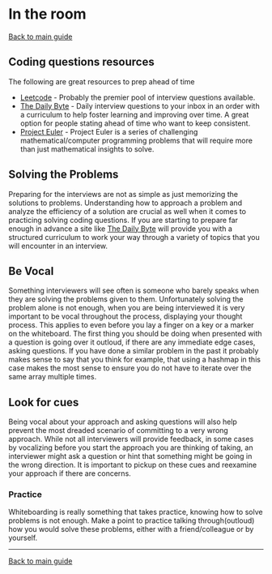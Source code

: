 # In the room
[Back to main guide](../README.md)

## Coding questions resources

The following are great resources to prep ahead of time
* [Leetcode](https://leetcode.com) - Probably the premier pool of interview questions available.
* [The Daily Byte](https://thedailybyte.dev?ref=9fe) - Daily interview questions to your inbox in an order with a curriculum to help foster learning and improving over time. A great option for people stating ahead of time who want to keep consistent.
* [Project Euler](https://projecteuler.net/) - Project Euler is a series of challenging mathematical/computer programming problems that will require more than just mathematical insights to solve.

## Solving the Problems
Preparing for the interviews are not as simple as just memorizing the solutions to problems. Understanding how to approach a problem and analyze the efficiency of a solution are crucial as well when it comes to practicing solving coding questions. If you are starting to prepare far enough in advance a site like [The Daily Byte](https://thedailybyte.dev) will provide you with a structured curriculum to work your way through a variety of topics that you will encounter in an interview.

## Be Vocal
Something interviewers will see often is someone who barely speaks when they are solving the problems given to them. Unfortunately solving the problem alone is not enough, when you are being interviewed it is very important to be vocal throughout the process, displaying your thought process. This applies to even before you lay a finger on a key or a marker on the whiteboard. The first thing you should be doing when presented with a question is going over it outloud, if there are any immediate edge cases, asking questions. If you have done a similar problem in the past it probably makes sense to say that you think for example, that using a hashmap in this case makes the most sense to ensure you do not have to iterate over the same array multiple times.

## Look for cues
Being vocal about your approach and asking questions will also help prevent the most dreaded scenario of committing to a very wrong approach. While not all interviewers will provide feedback, in some cases by vocalizing before you start the approach you are thinking of taking, an interviewer might ask a question or hint that something might be going in the wrong direction. It is important to pickup on these cues and reexamine your approach if there are concerns.

### Practice
Whiteboarding is really something that takes practice, knowing how to solve problems is not enough. Make a point to practice talking through(outloud) how you would solve these problems, either with a friend/colleague or by yourself.

---
[Back to main guide](../README.md)